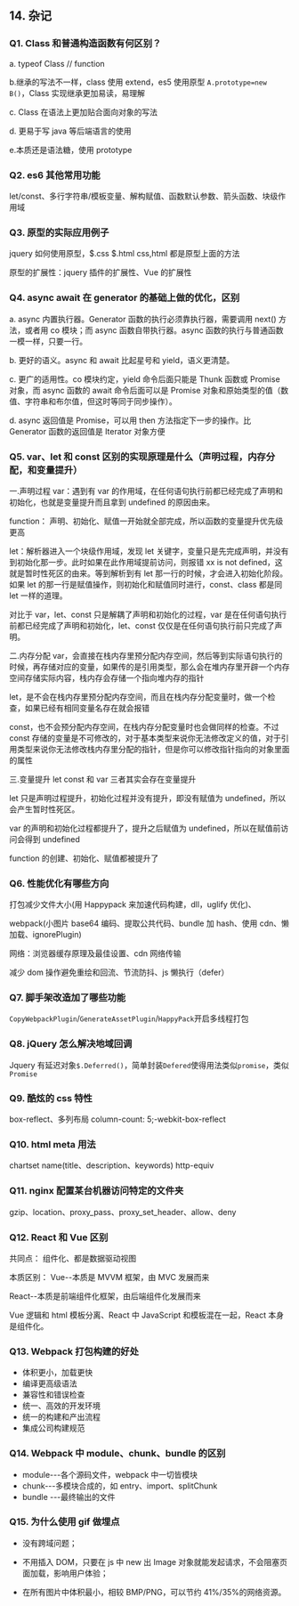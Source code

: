 ## 14. 杂记

### Q1. Class 和普通构造函数有何区别？

a. typeof Class // function

b.继承的写法不一样，class 使用 extend，es5 使用原型 `A.prototype=new B()`，Class 实现继承更加易读，易理解

c. Class 在语法上更加贴合面向对象的写法

d. 更易于写 java 等后端语言的使用

e.本质还是语法糖，使用 prototype

### Q2. es6 其他常用功能

let/const、多行字符串/模板变量、解构赋值、函数默认参数、箭头函数、块级作用域

### Q3. 原型的实际应用例子

jquery 如何使用原型，$.css $.html css,html 都是原型上面的方法

原型的扩展性：jquery 插件的扩展性、Vue 的扩展性

### Q4. async await 在 generator 的基础上做的优化，区别

a. async 内置执行器。Generator 函数的执行必须靠执行器，需要调用 next() 方法，或者用 co 模块；而 async 函数自带执行器。async 函数的执行与普通函数一模一样，只要一行。

b. 更好的语义。async 和 await 比起星号和 yield，语义更清楚。

c. 更广的适用性。co 模块约定，yield 命令后面只能是 Thunk 函数或 Promise 对象，而 async 函数的 await 命令后面可以是 Promise 对象和原始类型的值（数值、字符串和布尔值，但这时等同于同步操作）。

d. async 返回值是 Promise，可以用 then 方法指定下一步的操作。比 Generator 函数的返回值是 Iterator 对象方便

### Q5. var、let 和 const 区别的实现原理是什么（声明过程，内存分配，和变量提升）

一.声明过程
var：遇到有 var 的作用域，在任何语句执行前都已经完成了声明和初始化，也就是变量提升而且拿到 undefined 的原因由来。

function： 声明、初始化、赋值一开始就全部完成，所以函数的变量提升优先级更高

let：解析器进入一个块级作用域，发现 let 关键字，变量只是先完成声明，并没有到初始化那一步。此时如果在此作用域提前访问，则报错 xx is not defined，这就是暂时性死区的由来。等到解析到有 let 那一行的时候，才会进入初始化阶段。如果 let 的那一行是赋值操作，则初始化和赋值同时进行，const、class 都是同 let 一样的道理。

对比于 var，let、const 只是解耦了声明和初始化的过程，var 是在任何语句执行前都已经完成了声明和初始化，let、const 仅仅是在任何语句执行前只完成了声明。

二.内存分配 var，会直接在栈内存里预分配内存空间，然后等到实际语句执行的时候，再存储对应的变量，如果传的是引用类型，那么会在堆内存里开辟一个内存空间存储实际内容，栈内存会存储一个指向堆内存的指针

let，是不会在栈内存里预分配内存空间，而且在栈内存分配变量时，做一个检查，如果已经有相同变量名存在就会报错

const，也不会预分配内存空间，在栈内存分配变量时也会做同样的检查。不过 const 存储的变量是不可修改的，对于基本类型来说你无法修改定义的值，对于引用类型来说你无法修改栈内存里分配的指针，但是你可以修改指针指向的对象里面的属性

三.变量提升 let const 和 var 三者其实会存在变量提升

let 只是声明过程提升，初始化过程并没有提升，即没有赋值为 undefined，所以会产生暂时性死区。

var 的声明和初始化过程都提升了，提升之后赋值为 undefined，所以在赋值前访问会得到 undefined

function 的创建、初始化、赋值都被提升了

### Q6. 性能优化有哪些方向

打包减少文件大小(用 Happypack 来加速代码构建，dll，uglify 优化)、

webpack(小图片 base64 编码、提取公共代码、bundle 加 hash、使用 cdn、懒加载、ignorePlugin)

网络：浏览器缓存原理及最佳设置、cdn 网络传输

减少 dom 操作避免重绘和回流、节流防抖、js 懒执行（defer）

### Q7. 脚手架改造加了哪些功能

`CopyWebpackPlugin`/`GenerateAssetPlugin`/`HappyPack`开启多线程打包

### Q8. jQuery 怎么解决地域回调

Jquery 有延迟对象`$.Deferred()`，简单封装`Defered`使得用法类似`promise`，类似`Promise`

### Q9. 酷炫的 css 特性

box-reflect、多列布局 column-count: 5;-webkit-box-reflect

### Q10. html meta 用法

chartset name(title、description、keywords) http-equiv

### Q11. nginx 配置某台机器访问特定的文件夹

gzip、location、proxy_pass、proxy_set_header、allow、deny

### Q12. React 和 Vue 区别

共同点：
组件化、都是数据驱动视图

本质区别：
Vue--本质是 MVVM 框架，由 MVC 发展而来

React--本质是前端组件化框架，由后端组件化发展而来

Vue 逻辑和 html 模板分离、React 中 JavaScript 和模板混在一起，React 本身是组件化。

### Q13. Webpack 打包构建的好处

- 体积更小，加载更快
- 编译更高级语法
- 兼容性和错误检查
- 统一、高效的开发环境
- 统一的构建和产出流程
- 集成公司构建规范

### Q14. Webpack 中 module、chunk、bundle 的区别

- module---各个源码文件，webpack 中一切皆模块
- chunk---多模块合成的，如 entry、import、splitChunk
- bundle ---最终输出的文件

### Q15. 为什么使用 gif 做埋点

- 没有跨域问题；

- 不用插入 DOM，只要在 js 中 new 出 Image 对象就能发起请求，不会阻塞页面加载，影响用户体验；

- 在所有图片中体积最小，相较 BMP/PNG，可以节约 41%/35%的网络资源。
